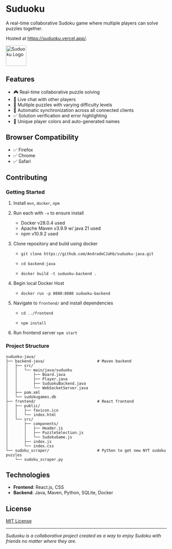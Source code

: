 # Suduoku

A real-time collaborative Sudoku game where multiple players can solve puzzles together.

Hosted at https://suduoku.vercel.app/.

<img src="./frontend/public/favicon.ico" alt="Suduoku Logo" width="64" height="64">

## Features

- 🎮 Real-time collaborative puzzle solving
- 💬 Live chat with other players
- 🧩 Multiple puzzles with varying difficulty levels
- 🔄 Automatic synchronization across all connected clients
- ✅ Solution verification and error highlighting
- 🎨 Unique player colors and auto-generated names

## Browser Compatibility

- ✅ Firefox
- ✅ Chrome 
- ✅ Safari

## Contributing

### Getting Started

1. Install `mvn`, `docker`, `npm`

2. Run each with `-v` to ensure install

    - Docker v28.0.4 used
    - Apache Maven v3.9.9 w/ java 21 used
    - npm v10.9.2 used

3. Clone repository and build using docker

    -   `git clone https://github.com/AndradeCJahb/suduoku-java.git`

    -   `cd backend-java`

    -   `docker build -t suduoku-backend .`

4. Begin local Docker Host

    -   `docker run -p 8080:8080 suduoku-backend`

5. Navigate to `frontend/` and install dependencies

    -   `cd ../frontend`

    -   `npm install`

6. Run frontend server `npm start`

### Project Structure

```
suduoku-java/
├── backend-java/                       # Maven backend
│   ├── src/ 
│   │   └── main/java/suduoku           
│   │       ├── Board.java              
│   │       ├── Player.java
│   │       ├── SuduokuBackend.java
│   │       └── WebSocketServer.java
│   ├── pom.xml                         
│   └── sudokugames.db                  
├── frontend/                           # React frontend
│   ├── public/                         
│   │   ├── favicon.ico
│   │   └── index.html
│   └── src/
│       ├── components/
│       │   ├── Header.js
│       │   ├── PuzzleSelection.js
│       │   └── SudokuGame.js
│       ├── index.js
│       └── index.css                   
└── sudoku_scraper/                     # Python to get new NYT sudoku puzzles
    └── sudoku_scraper.py
```

## Technologies

- **Frontend**: React.js, CSS
- **Backend**: Java, Maven, Python, SQLite, Docker

## License

[MIT License](LICENSE)

---

*Suduoku is a collaborative project created as a way to enjoy Sudoku with friends no matter where they are.*